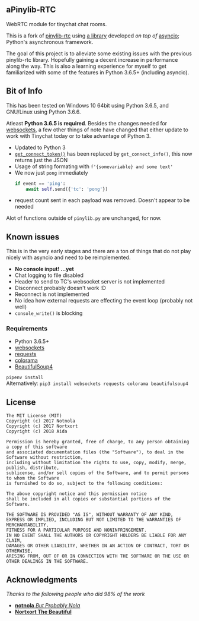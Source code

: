 ## aPinylib-RTC

WebRTC module for tinychat chat rooms.

This is a fork of [pinylib-rtc](https://github.com/nortxort/pinylib-rtc/)
using [a library](https://github.com/aaugustin/websockets) developed *on top of* 
[asyncio](https://docs.python.org/3.6/library/asyncio.html); Python's asynchronous framework.

The goal of this project is to alleviate some existing issues with the previous pinylib-rtc library.
Hopefully gaining a decent increase in performance along the way.
This is also a learning experience for myself to get familiarized with some of the features in 
Python 3.6.5+ (including asyncio).

## Bit of Info
This has been tested on Windows 10 64bit using Python 3.6.5, and GNU/Linux using Python 3.6.6.

Atleast **Python 3.6.5 is required**.
Besides the changes needed for [websockets](https://github.com/aaugustin/websockets),
a few other things of note have changed that either update to work with
Tinychat today or to take advantage of Python 3.
* Updated to Python 3
* [`get_connect_token()`](https://github.com/nortxort/pinylib-rtc/blob/master/apis/tinychat.py#L22) has been
replaced by `get_connect_info()`, this now returns just the JSON
* Usage of string formating with `f'{somevariable} and some text'`
* We now just `pong` immediately
    ```py
    if event == 'ping':
        await self.send({'tc': 'pong'})
    ```
* request count sent in each payload was removed. Doesn't appear to be needed

Alot of functions outside of `pinylib.py` are unchanged, for now.


## Known issues
This is in the very early stages and there are a ton of things that do not play nicely with asyncio
and need to be reimplemented.  
* **No console input!  ...yet**
* Chat logging to file disabled
* Header to send to TC's websocket server is not implemented
* Disconnect probably doesn't work :D
* Reconnect is not implemented
* No idea how external requests are effecting the event loop (probably not well)
* `console_write()` is blocking

### Requirements
* Python 3.6.5+
* [websockets](https://github.com/aaugustin/websockets)
* [requests](https://github.com/kennethreitz/requests)
* [colorama](https://github.com/tartley/colorama)
* [BeautifulSoup4](https://www.crummy.com/software/BeautifulSoup/bs4/doc/)

`pipenv install`  
Alternatively: `pip3 install websockets requests colorama beautifulsoup4`

## License
```
The MIT License (MIT)
Copyright (c) 2017 Notnola
Copyright (c) 2017 Nortxort
Copyright (c) 2018 Aida

Permission is hereby granted, free of charge, to any person obtaining a copy of this software
and associated documentation files (the "Software"), to deal in the Software without restriction,
including without limitation the rights to use, copy, modify, merge, publish, distribute,
sublicense, and/or sell copies of the Software, and to permit persons to whom the Software
is furnished to do so, subject to the following conditions:

The above copyright notice and this permission notice
shall be included in all copies or substantial portions of the Software.

THE SOFTWARE IS PROVIDED "AS IS", WITHOUT WARRANTY OF ANY KIND, 
EXPRESS OR IMPLIED, INCLUDING BUT NOT LIMITED TO THE WARRANTIES OF MERCHANTABILITY, 
FITNESS FOR A PARTICULAR PURPOSE AND NONINFRINGEMENT. 
IN NO EVENT SHALL THE AUTHORS OR COPYRIGHT HOLDERS BE LIABLE FOR ANY CLAIM, 
DAMAGES OR OTHER LIABILITY, WHETHER IN AN ACTION OF CONTRACT, TORT OR OTHERWISE, 
ARISING FROM, OUT OF OR IN CONNECTION WITH THE SOFTWARE OR THE USE OR OTHER DEALINGS IN THE SOFTWARE.
```

## Acknowledgments
*Thanks to the following people who did 98% of the work*

* [**notnola** *But Probably Nola*](https://github.com/notnola)
* [**Nortxort The Beautiful**](https://github.com/nortxort/)


